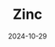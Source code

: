 ---  
layout: startup_page  
title: "Zinc"  
id: "zinc.money"  
permalink: "/zinczinc.money10292024/"  
website: "https://www.zinc.money/"  
funding_round: "Seed"  
funding_amount: "$25.5M"  
investors: "Nexus Venture Partners, Quona Capital, EDBI, Global Ventures, Saison Capital"  
about: "Zinc is an edu-wealth startup providing financial and counseling solutions to Indian parents and students planning for international education. It offers advice on educational institutions and financial products to build a dollar-denominated corpus for tuition, aiming to help students achieve their educational goals without incurring excessive debt."  
markets: "Fintech, Education, Financial Services"  
hq: "San Francisco, California, United States"  
founded_year: "2013"  
linkedin: "https://in.linkedin.com/company/zincmoney"  
twitter: ""  
instagram: ""  
facebook: ""  
crunchbase: "https://www.crunchbase.com/organization/zinc-38c8"  
pitchbook: "https://pitchbook.com/profiles/company/57224-17"  

date_display: "29-Oct-2024"  
date: "2024-10-29"

# SEO Optimization  
meta_title: "Zinc - Seed Funding ($25.5M)"  
meta_description: "Zinc, Zinc is an edu-wealth startup providing financial and counseling solutions to Indian parents and students planning for international education. It off..."  
meta_keywords: "Zinc, Fintech, Education, Financial Services, Seed funding"  
canonical_url: "https://startup.projectstartups.com/zinczinc.money10292024/"  
---